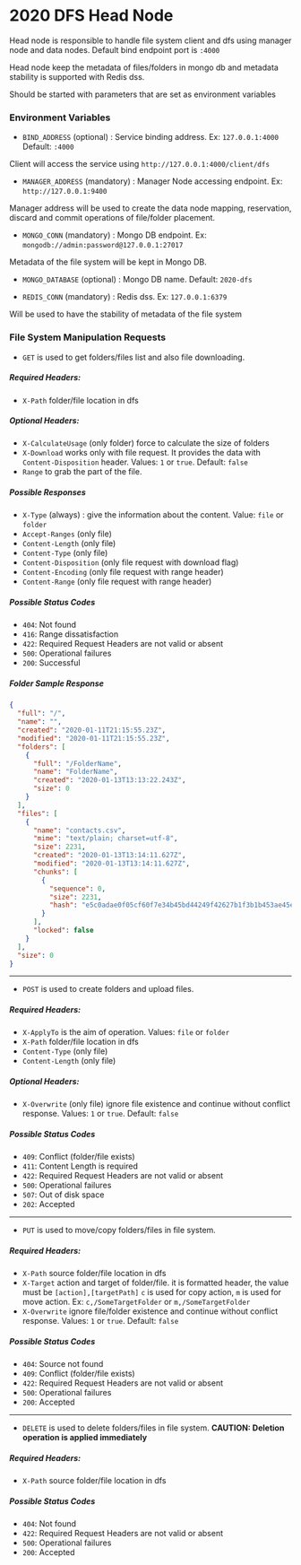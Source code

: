 # 2020 DFS Head Node

Head node is responsible to handle file system client and dfs using manager node and data nodes.
Default bind endpoint port is `:4000`

Head node keep the metadata of files/folders in mongo db and metadata stability is supported
with Redis dss.

Should be started with parameters that are set as environment variables

### Environment Variables
- `BIND_ADDRESS` (optional) : Service binding address. Ex: `127.0.0.1:4000` Default: `:4000`

Client will access the service using `http://127.0.0.1:4000/client/dfs`

- `MANAGER_ADDRESS` (mandatory) : Manager Node accessing endpoint. Ex: `http://127.0.0.1:9400`

Manager address will be used to create the data node mapping, reservation, discard and commit 
operations of file/folder placement.

- `MONGO_CONN` (mandatory) : Mongo DB endpoint. Ex: `mongodb://admin:password@127.0.0.1:27017`

Metadata of the file system will be kept in Mongo DB.

- `MONGO_DATABASE` (optional) : Mongo DB name. Default: `2020-dfs`

- `REDIS_CONN` (mandatory) : Redis dss. Ex: `127.0.0.1:6379`

Will be used to have the stability of metadata of the file system

### File System Manipulation Requests

- `GET` is used to get folders/files list and also file downloading.

##### Required Headers:
- `X-Path` folder/file location in dfs

##### Optional Headers:
- `X-CalculateUsage` (only folder) force to calculate the size of folders
- `X-Download` works only with file request. It provides the data with `Content-Disposition` header. Values: `1` or `true`. Default: `false`
- `Range` to grab the part of the file. 

##### Possible Responses
- `X-Type` (always) : give the information about the content. Value: `file` or `folder`  
- `Accept-Ranges` (only file)
- `Content-Length` (only file)
- `Content-Type` (only file)
- `Content-Disposition` (only file request with download flag) 
- `Content-Encoding` (only file request with range header)
- `Content-Range` (only file request with range header)

##### Possible Status Codes
- `404`: Not found
- `416`: Range dissatisfaction
- `422`: Required Request Headers are not valid or absent
- `500`: Operational failures
- `200`: Successful

##### Folder Sample Response
```json
{
  "full": "/",
  "name": "",
  "created": "2020-01-11T21:15:55.23Z",
  "modified": "2020-01-11T21:15:55.23Z",
  "folders": [
    {
      "full": "/FolderName",
      "name": "FolderName",
      "created": "2020-01-13T13:13:22.243Z",
      "size": 0
    }
  ],
  "files": [
    {
      "name": "contacts.csv",
      "mime": "text/plain; charset=utf-8",
      "size": 2231,
      "created": "2020-01-13T13:14:11.627Z",
      "modified": "2020-01-13T13:14:11.627Z",
      "chunks": [
        {
          "sequence": 0,
          "size": 2231,
          "hash": "e5c0adae0f05cf60f7e34b45bd44249f42627b1f3b1b453ae45e106adbfdfbdb"
        }
      ],
      "locked": false
    }
  ],
  "size": 0
}
```
---
- `POST` is used to create folders and upload files.

##### Required Headers:
- `X-ApplyTo` is the aim of operation. Values: `file` or `folder`
- `X-Path` folder/file location in dfs
- `Content-Type` (only file)
- `Content-Length` (only file)

##### Optional Headers:
- `X-Overwrite` (only file) ignore file existence and continue without conflict response. Values: `1` or `true`. Default: `false` 

##### Possible Status Codes
- `409`: Conflict (folder/file exists)
- `411`: Content Length is required
- `422`: Required Request Headers are not valid or absent
- `500`: Operational failures
- `507`: Out of disk space
- `202`: Accepted
---
- `PUT` is used to move/copy folders/files in file system.

##### Required Headers:
- `X-Path` source folder/file location in dfs
- `X-Target` action and target of folder/file. it is formatted header, the value must be `[action],[targetPath]` 
`c` is used for copy action, `m` is used for move action. Ex: `c,/SomeTargetFolder` or `m,/SomeTargetFolder` 
- `X-Overwrite` ignore file/folder existence and continue without conflict response. Values: `1` or `true`. Default: `false`

##### Possible Status Codes
- `404`: Source not found
- `409`: Conflict (folder/file exists)
- `422`: Required Request Headers are not valid or absent
- `500`: Operational failures
- `200`: Accepted
---
- `DELETE` is used to delete folders/files in file system.
**CAUTION: Deletion operation is applied immediately**

##### Required Headers:
- `X-Path` source folder/file location in dfs

##### Possible Status Codes
- `404`: Not found
- `422`: Required Request Headers are not valid or absent
- `500`: Operational failures
- `200`: Accepted

